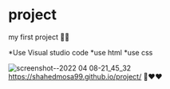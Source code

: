 # project

my first project 🤩✅

*Use Visual studio code
*use html
*use css

 ![screenshot--2022 04 08-21_45_32](https://user-images.githubusercontent.com/102252842/162508741-61bfb3d8-e80f-4726-b154-a3c1ccbe5bfe.png)
 https://shahedmosa99.github.io/project/
 👀❤❤
